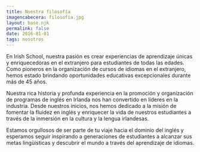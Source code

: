 ```yaml
---
title: Nuestra filosofía
imagencabecera: filosofia.jpg
layout: base.njk
permalink: false
date: 2016-01-01
tags: nosotros
---
```


En Irish School, nuestra pasión es crear experiencias de aprendizaje únicas y enriquecedoras en el extranjero para estudiantes de todas las edades. Como pioneros en la organización de cursos de idiomas en el extranjero, hemos estado brindando oportunidades educativas excepcionales durante más de 45 años.

Nuestra rica historia y profunda experiencia en la promoción y organización de programas de inglés en Irlanda nos han convertido en líderes en la industria. Desde nuestros inicios, nos hemos dedicado a la misión de fomentar la fluidez en inglés y enriquecer la vida de nuestros estudiantes a través de la inmersión en la cultura y la lengua irlandesas.

Estamos orgullosos de ser parte de tu viaje hacia el dominio del inglés y esperamos seguir inspirando a generaciones de estudiantes a alcanzar sus metas lingüísticas y descubrir el mundo a través del aprendizaje de idiomas.
